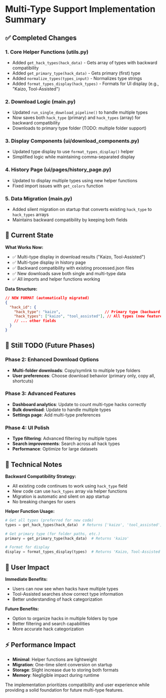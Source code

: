 # Multi-Type Support Implementation Summary

## ✅ Completed Changes

### 1. Core Helper Functions (utils.py)
- Added `get_hack_types(hack_data)` - Gets array of types with backward compatibility
- Added `get_primary_type(hack_data)` - Gets primary (first) type
- Added `normalize_types(types_input)` - Normalizes type strings
- Added `format_types_display(hack_types)` - Formats for UI display (e.g., "Kaizo, Tool-Assisted")

### 2. Download Logic (main.py)
- Updated `run_single_download_pipeline()` to handle multiple types
- Now saves both `hack_type` (primary) and `hack_types` (array) for backward compatibility
- Downloads to primary type folder (TODO: multiple folder support)

### 3. Display Components (ui/download_components.py)
- Updated type display to use `format_types_display()` helper
- Simplified logic while maintaining comma-separated display

### 4. History Page (ui/pages/history_page.py)
- Updated to display multiple types using new helper functions
- Fixed import issues with `get_colors` function

### 5. Data Migration (main.py)
- Added silent migration on startup that converts existing `hack_type` to `hack_types` arrays
- Maintains backward compatibility by keeping both fields

## 🎯 Current State

**What Works Now:**
- ✅ Multi-type display in download results ("Kaizo, Tool-Assisted")
- ✅ Multi-type display in history page
- ✅ Backward compatibility with existing processed.json files
- ✅ New downloads save both single and multi-type data
- ✅ All imports and helper functions working

**Data Structure:**
```json
// NEW FORMAT (automatically migrated)
{
  "hack_id": {
    "hack_type": "kaizo",                    // Primary type (backward compatibility)
    "hack_types": ["kaizo", "tool_assisted"], // All types (new feature)
    // ... other fields
  }
}
```

## 🚧 Still TODO (Future Phases)

### Phase 2: Enhanced Download Options
- **Multi-folder downloads**: Copy/symlink to multiple type folders
- **User preferences**: Choose download behavior (primary only, copy all, shortcuts)

### Phase 3: Advanced Features  
- **Dashboard analytics**: Update to count multi-type hacks correctly
- **Bulk download**: Update to handle multiple types
- **Settings page**: Add multi-type preferences

### Phase 4: UI Polish
- **Type filtering**: Advanced filtering by multiple types
- **Search improvements**: Search across all hack types
- **Performance**: Optimize for large datasets

## 🔧 Technical Notes

**Backward Compatibility Strategy:**
- All existing code continues to work using `hack_type` field
- New code can use `hack_types` array via helper functions
- Migration is automatic and silent on app startup
- No breaking changes for users

**Helper Function Usage:**
```python
# Get all types (preferred for new code)
types = get_hack_types(hack_data)  # Returns ['kaizo', 'tool_assisted']

# Get primary type (for folder paths, etc.)
primary = get_primary_type(hack_data)  # Returns 'kaizo'

# Format for display
display = format_types_display(types)  # Returns 'Kaizo, Tool-Assisted'
```

## 🎉 User Impact

**Immediate Benefits:**
- Users can now see when hacks have multiple types
- Tool-Assisted searches show correct type information
- Better understanding of hack categorization

**Future Benefits:**
- Option to organize hacks in multiple folders by type
- Better filtering and search capabilities
- More accurate hack categorization

## ⚡ Performance Impact

- **Minimal**: Helper functions are lightweight
- **Migration**: One-time silent conversion on startup
- **Storage**: Slight increase due to storing both formats
- **Memory**: Negligible impact during runtime

The implementation prioritizes compatibility and user experience while providing a solid foundation for future multi-type features.

